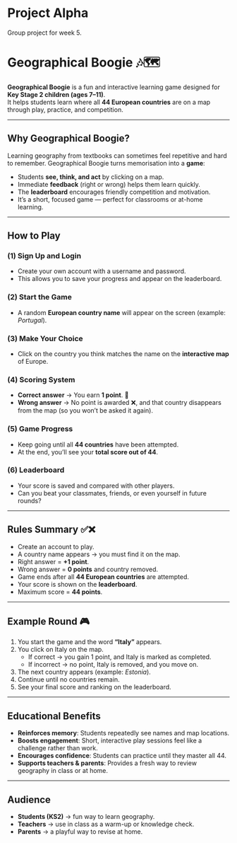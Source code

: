 # Project Alpha


Group project for week 5.

# Geographical Boogie 🎶🗺️  

**Geographical Boogie** is a fun and interactive learning game designed for **Key Stage 2 children (ages 7–11)**.  
It helps students learn where all **44 European countries** are on a map through play, practice, and competition.  

---

## Why Geographical Boogie?  
Learning geography from textbooks can sometimes feel repetitive and hard to remember. Geographical Boogie turns memorisation into a **game**:  
- Students **see, think, and act** by clicking on a map.  
- Immediate **feedback** (right or wrong) helps them learn quickly.  
- The **leaderboard** encourages friendly competition and motivation.  
- It’s a short, focused game — perfect for classrooms or at-home learning.  

---

## How to Play  

### (1) Sign Up and Login  
- Create your own account with a username and password.  
- This allows you to save your progress and appear on the leaderboard.  

### (2) Start the Game  
- A random **European country name** will appear on the screen (example: *Portugal*).  

### (3) Make Your Choice  
- Click on the country you think matches the name on the **interactive map** of Europe.  

### (4) Scoring System  
- **Correct answer** → You earn **1 point**. 🎉  
- **Wrong answer** → No point is awarded ❌, and that country disappears from the map (so you won’t be asked it again).  

### (5) Game Progress  
- Keep going until all **44 countries** have been attempted.  
- At the end, you’ll see your **total score out of 44**.  

### (6) Leaderboard  
- Your score is saved and compared with other players.  
- Can you beat your classmates, friends, or even yourself in future rounds?  

---

## Rules Summary ✅❌  
- Create an account to play.  
- A country name appears → you must find it on the map.  
- Right answer = **+1 point**.  
- Wrong answer = **0 points** and country removed.  
- Game ends after all **44 European countries** are attempted.  
- Your score is shown on the **leaderboard**.  
- Maximum score = **44 points**.  

---

## Example Round 🎮  
1. You start the game and the word **“Italy”** appears.  
2. You click on Italy on the map.  
   - If correct → you gain 1 point, and Italy is marked as completed.  
   - If incorrect → no point, Italy is removed, and you move on.  
3. The next country appears (example: *Estonia*).  
4. Continue until no countries remain.  
5. See your final score and ranking on the leaderboard.  

---

## Educational Benefits  
- **Reinforces memory**: Students repeatedly see names and map locations.  
- **Boosts engagement**: Short, interactive play sessions feel like a challenge rather than work.  
- **Encourages confidence**: Students can practice until they master all 44.  
- **Supports teachers & parents**: Provides a fresh way to review geography in class or at home.  

---

## Audience  
- **Students (KS2)** → fun way to learn geography.  
- **Teachers** → use in class as a warm-up or knowledge check.  
- **Parents** → a playful way to revise at home.  
